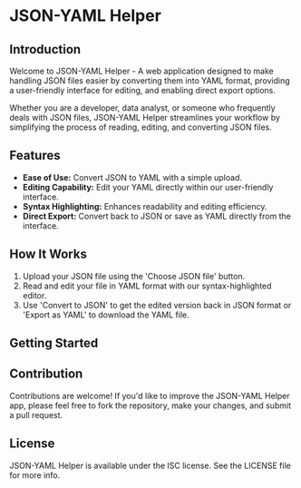 # JSON-YAML Helper

## Introduction

Welcome to JSON-YAML Helper - A web application designed to make handling JSON files easier by converting them into YAML format, providing a user-friendly interface for editing, and enabling direct export options.

Whether you are a developer, data analyst, or someone who frequently deals with JSON files, JSON-YAML Helper streamlines your workflow by simplifying the process of reading, editing, and converting JSON files.

## Features

- **Ease of Use:** Convert JSON to YAML with a simple upload.
- **Editing Capability:** Edit your YAML directly within our user-friendly interface.
- **Syntax Highlighting:** Enhances readability and editing efficiency.
- **Direct Export:** Convert back to JSON or save as YAML directly from the interface.

## How It Works

1. Upload your JSON file using the 'Choose JSON file' button.
2. Read and edit your file in YAML format with our syntax-highlighted editor.
3. Use 'Convert to JSON' to get the edited version back in JSON format or 'Export as YAML' to download the YAML file.

## Getting Started


## Contribution

Contributions are welcome! If you'd like to improve the JSON-YAML Helper app, please feel free to fork the repository, make your changes, and submit a pull request.

## License

JSON-YAML Helper is available under the ISC license. See the LICENSE file for more info.